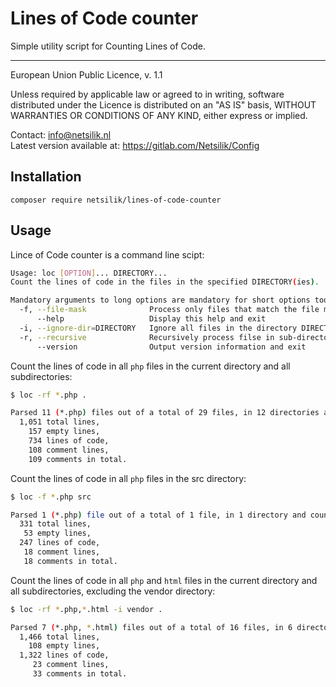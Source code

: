Lines of Code counter
=====================

Simple utility script for Counting Lines of Code.

---

European Union Public Licence, v. 1.1

Unless required by applicable law or agreed to in writing, software
distributed under the Licence is distributed on an "AS IS" basis,
WITHOUT WARRANTIES OR CONDITIONS OF ANY KIND, either express or implied.

Contact: info@netsilik.nl  
Latest version available at: https://gitlab.com/Netsilik/Config


Installation
------------

```
composer require netsilik/lines-of-code-counter
```

Usage
-----

Lince of Code counter is a command line scipt:


```sh
Usage: loc [OPTION]... DIRECTORY...
Count the lines of code in the files in the specified DIRECTORY(ies).

Mandatory arguments to long options are mandatory for short options too.
  -f, --file-mask              Process only files that match the file mask
      --help                   Display this help and exit
  -i, --ignore-dir=DIRECTORY   Ignore all files in the directory DIRECTORY
  -r, --recursive              Recursively process filse in sub-directories
      --version                Output version information and exit
```

Count the lines of code in all `php` files in the current directory and all subdirectories:
```sh
$ loc -rf *.php .

Parsed 11 (*.php) files out of a total of 29 files, in 12 directories and counted:
  1,051 total lines,
    157 empty lines,
    734 lines of code,
    108 comment lines,
    109 comments in total.
```

Count the lines of code in all `php` files in the src directory:
```sh
$ loc -f *.php src

Parsed 1 (*.php) file out of a total of 1 file, in 1 directory and counted:
  331 total lines,
   53 empty lines,
  247 lines of code,
   18 comment lines,
   18 comments in total.
```

Count the lines of code in all `php` and `html` files in the current directory and all subdirectories, excluding the vendor directory:
```sh
$ loc -rf *.php,*.html -i vendor .

Parsed 7 (*.php, *.html) files out of a total of 16 files, in 6 directories and counted:
  1,466 total lines,
    108 empty lines,
  1,322 lines of code,
     23 comment lines,
     33 comments in total.
```
